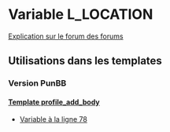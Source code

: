 # Variable L_LOCATION
[Explication sur le forum des forums](http://forum.forumactif.com/t294113-listing-des-variables#L_LOCATION)
## Utilisations dans les templates
### Version PunBB
#### [Template profile_add_body](punbb/profile_add_body.md)
* [Variable à la ligne 78](../punbb/profile_add_body.tpl#L78)
